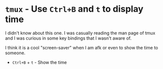 # `tmux` - Use `Ctrl+B` and `t` to display time

I didn't know about this one. I was casually reading the man page of
tmux and I was curious in some key bindings that I wasn't aware of.

I think it is a cool "screen-saver" when I am afk or even to show the
time to someone.

- `Ctrl+B` + `t` - Show the time

